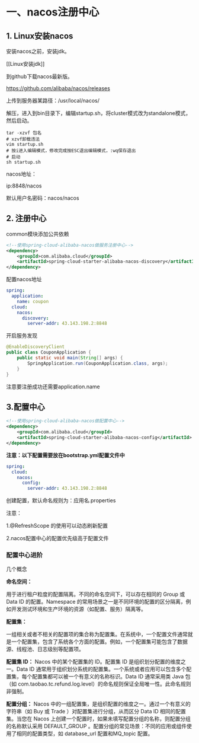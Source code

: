 # 一、nacos注册中心

## 1. Linux安装nacos

安装nacos之前，安装jdk。

[[Linux安装jdk]]

到github下载nacos最新版。

https://github.com/alibaba/nacos/releases

上传到服务器某路径：/usr/local/nacos/

解压，进入到bin目录下，编辑startup.sh，将cluster模式改为standalone模式，然后启动。

```shell
tar -xzvf 包名
# xzvf卸载违法
vim startup.sh
# 按i进入编辑模式，修改完成按ESC退出编辑模式，:wq保存退出
# 启动
sh startup.sh
```

nacos地址：

ip:8848/nacos

默认用户名密码：nacos/nacos

## 2. 注册中心

common模块添加公共依赖

```xml
<!--使用spring-cloud-alibaba-nacos做服务注册中心-->
<dependency>
    <groupId>com.alibaba.cloud</groupId>
    <artifactId>spring-cloud-starter-alibaba-nacos-discovery</artifactId>
</dependency>
```

配置nacos地址

```yaml
spring:
  application:
    name: coupon
  cloud:
    nacos:
      discovery:
        server-addr: 43.143.198.2:8848
```

开启服务发现

```java
@EnableDiscoveryClient
public class CouponApplication {
    public static void main(String[] args) {
        SpringApplication.run(CouponApplication.class, args);
    }
}
```

注意要注册成功还需要application.name

## 3.配置中心

```xml
<!--使用spring-cloud-alibaba-nacos做配置中心-->
<dependency>
    <groupId>com.alibaba.cloud</groupId>
    <artifactId>spring-cloud-starter-alibaba-nacos-config</artifactId>
</dependency>
```

**注意：以下配置需要放在bootstrap.yml配置文件中**

```yaml
spring:
  cloud:
    nacos:
      config:
        server-addr: 43.143.198.2:8848
```



创建配置，默认命名规则为：应用名.properties

注意：

1.@RefreshScope 的使用可以动态刷新配置

2.nacos配置中心的配置优先级高于配置文件

### 配置中心进阶

几个概念

**命名空间：**

用于进行租户粒度的配置隔离。不同的命名空间下，可以存在相同的 Group 或 Data ID 的配置。Namespace 的常用场景之一是不同环境的配置的区分隔离，例如开发测试环境和生产环境的资源（如配置、服务）隔离等。

**配置集：**

一组相关或者不相关的配置项的集合称为配置集。在系统中，一个配置文件通常就是一个配置集，包含了系统各个方面的配置。例如，一个配置集可能包含了数据源、线程池、日志级别等配置项。

**配置集 ID：**
Nacos 中的某个配置集的 ID。配置集 ID 是组织划分配置的维度之一。Data ID 通常用于组织划分系统的配置集。一个系统或者应用可以包含多个配置集，每个配置集都可以被一个有意义的名称标识。Data ID 通常采用类 Java 包（如 com.taobao.tc.refund.log.level）的命名规则保证全局唯一性。此命名规则非强制。

**配置分组：**
Nacos 中的一组配置集，是组织配置的维度之一。通过一个有意义的字符串（如 Buy 或 Trade ）对配置集进行分组，从而区分 Data ID 相同的配置集。当您在 Nacos 上创建一个配置时，如果未填写配置分组的名称，则配置分组的名称默认采用 DEFAULT_GROUP 。配置分组的常见场景：不同的应用或组件使用了相同的配置类型，如 database_url 配置和MQ_topic 配置。